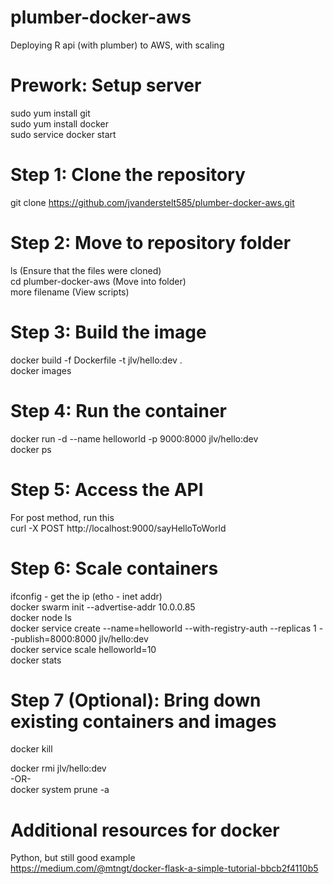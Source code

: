 # plumber-docker-aws
Deploying R api (with plumber) to AWS, with scaling

# Prework: Setup server
sudo yum install git<br/>
sudo yum install docker<br/>
sudo service docker start<br/>

# Step 1: Clone the repository
git clone https://github.com/jvanderstelt585/plumber-docker-aws.git

# Step 2: Move to repository folder
ls (Ensure that the files were cloned)<br/>
cd plumber-docker-aws (Move into folder)<br/>
more filename (View scripts)<br/>

# Step 3: Build the image
docker build -f Dockerfile -t jlv/hello:dev . <br/>
docker images

# Step 4: Run the container
docker run -d --name helloworld -p 9000:8000 jlv/hello:dev<br/>
docker ps<br/>

# Step 5: Access the API 
For post method, run this<br/>
curl -X POST http://localhost:9000/sayHelloToWorld<br/>

# Step 6: Scale containers 
ifconfig - get the ip (etho - inet addr)<br/>
docker swarm init --advertise-addr 10.0.0.85<br/>
docker node ls<br/>
docker service create --name=helloworld --with-registry-auth --replicas 1 --publish=8000:8000 jlv/hello:dev<br/> 
docker service scale helloworld=10<br/>
docker stats<br/>

# Step 7 (Optional): Bring down existing containers and images
docker kill <CONTAINER ID><br/>

docker rmi jlv/hello:dev<br/>
-OR-<br/>
docker system prune -a<br/>

# Additional resources for docker 
Python, but still good example<br/>
https://medium.com/@mtngt/docker-flask-a-simple-tutorial-bbcb2f4110b5
